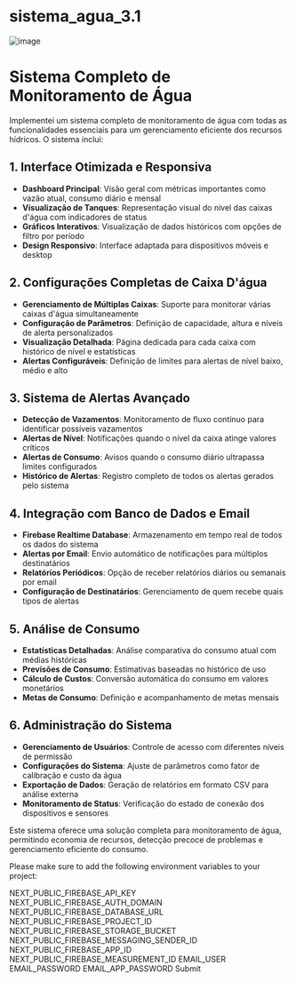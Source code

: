 # sistema_agua_3.1

![image](https://github.com/user-attachments/assets/62b9fe77-7821-4442-bf8f-79cc20228dce)




# Sistema Completo de Monitoramento de Água

Implementei um sistema completo de monitoramento de água com todas as funcionalidades essenciais para um gerenciamento eficiente dos recursos hídricos. O sistema inclui:

## 1. Interface Otimizada e Responsiva

- **Dashboard Principal**: Visão geral com métricas importantes como vazão atual, consumo diário e mensal
- **Visualização de Tanques**: Representação visual do nível das caixas d'água com indicadores de status
- **Gráficos Interativos**: Visualização de dados históricos com opções de filtro por período
- **Design Responsivo**: Interface adaptada para dispositivos móveis e desktop


## 2. Configurações Completas de Caixa D'água

- **Gerenciamento de Múltiplas Caixas**: Suporte para monitorar várias caixas d'água simultaneamente
- **Configuração de Parâmetros**: Definição de capacidade, altura e níveis de alerta personalizados
- **Visualização Detalhada**: Página dedicada para cada caixa com histórico de nível e estatísticas
- **Alertas Configuráveis**: Definição de limites para alertas de nível baixo, médio e alto


## 3. Sistema de Alertas Avançado

- **Detecção de Vazamentos**: Monitoramento de fluxo contínuo para identificar possíveis vazamentos
- **Alertas de Nível**: Notificações quando o nível da caixa atinge valores críticos
- **Alertas de Consumo**: Avisos quando o consumo diário ultrapassa limites configurados
- **Histórico de Alertas**: Registro completo de todos os alertas gerados pelo sistema


## 4. Integração com Banco de Dados e Email

- **Firebase Realtime Database**: Armazenamento em tempo real de todos os dados do sistema
- **Alertas por Email**: Envio automático de notificações para múltiplos destinatários
- **Relatórios Periódicos**: Opção de receber relatórios diários ou semanais por email
- **Configuração de Destinatários**: Gerenciamento de quem recebe quais tipos de alertas


## 5. Análise de Consumo

- **Estatísticas Detalhadas**: Análise comparativa do consumo atual com médias históricas
- **Previsões de Consumo**: Estimativas baseadas no histórico de uso
- **Cálculo de Custos**: Conversão automática do consumo em valores monetários
- **Metas de Consumo**: Definição e acompanhamento de metas mensais


## 6. Administração do Sistema

- **Gerenciamento de Usuários**: Controle de acesso com diferentes níveis de permissão
- **Configurações do Sistema**: Ajuste de parâmetros como fator de calibração e custo da água
- **Exportação de Dados**: Geração de relatórios em formato CSV para análise externa
- **Monitoramento de Status**: Verificação do estado de conexão dos dispositivos e sensores


Este sistema oferece uma solução completa para monitoramento de água, permitindo economia de recursos, detecção precoce de problemas e gerenciamento eficiente do consumo.

Please make sure to add the following environment variables to your project:

NEXT_PUBLIC_FIREBASE_API_KEY NEXT_PUBLIC_FIREBASE_AUTH_DOMAIN NEXT_PUBLIC_FIREBASE_DATABASE_URL NEXT_PUBLIC_FIREBASE_PROJECT_ID NEXT_PUBLIC_FIREBASE_STORAGE_BUCKET NEXT_PUBLIC_FIREBASE_MESSAGING_SENDER_ID NEXT_PUBLIC_FIREBASE_APP_ID NEXT_PUBLIC_FIREBASE_MEASUREMENT_ID EMAIL_USER EMAIL_PASSWORD EMAIL_APP_PASSWORD Submit

